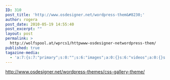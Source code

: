 ```yaml
---
ID: 310
post_title: 'http://www.osdesigner.net/wordpress-them&#8230;'
author: rogera
post_date: 2010-05-19 14:55:40
post_excerpt: ""
layout: post
permalink: >
  http://wolfspool.at/wprcs1/httpwww-osdesigner-networdpress-them/
published: true
tagazine-media:
  - 'a:7:{s:7:"primary";s:0:"";s:6:"images";a:0:{}s:6:"videos";a:0:{}s:11:"image_count";s:1:"0";s:6:"author";s:7:"1944800";s:7:"blog_id";s:8:"12863460";s:9:"mod_stamp";s:19:"2010-06-18 10:26:23";}'
---
```

http://www.osdesigner.net/wordpress-themes/css-gallery-theme/